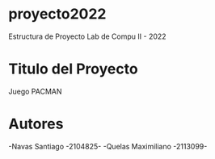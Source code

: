 # proyecto2022
Estructura de Proyecto Lab de Compu II - 2022

# Titulo del Proyecto
Juego PACMAN

# Autores
-Navas Santiago   -2104825-
-Quelas Maximiliano   -2113099-